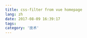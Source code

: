 ```yaml
---
title: css-filter from vue homepage
lang: zh
date: 2017-08-09 16:39:17
tags:
category: '技术'
---
```


<script async src="//jsfiddle.net/geogia/gq16Lwtm/1/embed/"></script>